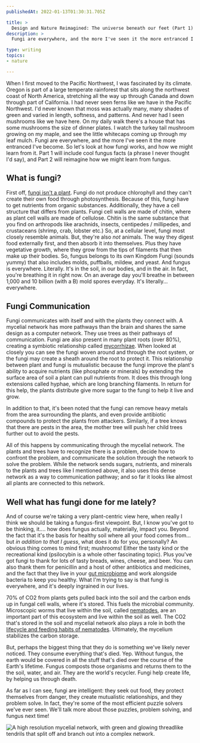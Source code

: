 ```yaml
---
publishedAt: 2022-01-13T01:30:31.705Z

title: >
  Design and Nature Reimagined: The universe beneath our feet (Part 1)
description: >
  Fungi are everywhere, and the more I've seen it the more entranced I've become. So let's look at how fungi works, and how we might learn from it. Part 1 will include cool fungus facts (a phrase I never thought I'd say), and Part 2 will reimagine how we might learn from fungus.

type: writing
topics:
- nature

---
```


When I first moved to the Pacific Northwest, I was fascinated by its climate. Oregon is part of a large temperate rainforest that sits along the northwest coast of North America, stretching all the way up through Canada and down through part of California. I had never seen ferns like we have in the Pacific Northwest. I'd never known that moss was actually many, many shades of green and varied in length, softness, and patterns. And never had I seen mushrooms like we have here. On my daily walk there's a house that has some mushrooms the size of dinner plates. I watch the turkey tail mushroom growing on my maple, and see the little whitecaps coming up through my leaf mulch. Fungi are everywhere, and the more I've seen it the more entranced I've become. So let's look at how fungi works, and how we might learn from it. Part 1 will include cool fungus facts (a phrase I never thought I'd say), and Part 2 will reimagine how we might learn from fungus.

## What is fungi?

First off, [fungi isn't a plant](https://asm.org/Articles/2021/January/Three-Reasons-Fungi-Are-Not-Plants). Fungi do not produce chlorophyll and they can't create their own food through photosynthesis. Because of this, fungi have to get nutrients from organic substances. Additionally, they have a cell structure that differs from plants. Fungi cell walls are made of chitin, where as plant cell walls are made of cellulose. Chitin is the same substance that you find on arthropods like arachnids, insects, centipedes / millipedes, and crustaceans (shrimp, crab, lobster etc.) So, at a cellular level, fungi most closely resemble animals. But, they're also _not_ animals. The way they digest food externally first, and then absorb it into themselves. Plus they have vegetative growth, where they grow from the tips of filaments that then make up their bodies. So, fungus belongs to its own Kingdom Fungi (sounds yummy) that also includes molds, puffballs, mildew, and yeast. And fungus is everywhere. Literally. It's in the soil, in our bodies, and in the air. In fact, you're breathing it in right now. On an average day you'll breathe in between 1,000 and 10 billion (with a B) mold spores everyday. It's literally... everywhere.

## Fungi Communication

Fungi communicates with itself and with the plants they connect with. A mycelial network has more pathways than the brain and shares the same design as a computer network. They use trees as their pathways of communication. Fungi are also present in many plant roots (over 80%), creating a symbiotic relationship called [mycorrhizae](https://bio.libretexts.org/Bookshelves/Introductory_and_General_Biology/Book%3A_General_Biology_(Boundless)/31%3A_Soil_and_Plant_Nutrition/31.3%3A__Nutritional_Adaptations_of_Plants/31.3B%3A_Mycorrhizae%3A_The_Symbiotic_Relationship_between_Fungi_and_Roots). When looked at closely you can see the fungi woven around and through the root system, or the fungi may create a sheath around the root to protect it. This relationship between plant and fungi is mutualistic because the fungi improve the plant's ability to acquire nutrients (like phosphate or minerals) by extending the surface area of soil a plant can pull nutrients from. It does this through long extensions called hyphae, which are long branching filaments. In return for this help, the plants distribute give more sugar to the fungi to help it live and grow.

In addition to that, it's been noted that the fungi can remove heavy metals from the area surrounding the plants, and even provide antibiotic compounds to protect the plants from attackers. Similarly, if a tree knows that there are pests in the area, the mother tree will push her child trees further out to avoid the pests.

All of this happens by communicating through the mycelial network. The plants and trees have to recognize there is a problem, decide how to confront the problem, and communicate the solution through the network to solve the problem. While the network sends sugars, nutrients, and minerals to the plants and trees like I mentioned above, it also uses this dense network as a way to communication pathway; and so far it looks like almost all plants are connected to this network.

## Well what has fungi done for me lately?

And of course we're taking a very plant-centric view here, when really I think we should be taking a fungus-first viewpoint. But, I know you've got to be thinking, it.... how does fungus actually, materially, impact you. Beyond the fact that it's the basis for healthy soil where all your food comes from... but _in addition to that I guess_, what does it do for you, personally? An obvious thing comes to mind first; mushrooms! Either the tasty kind or the recreational kind (psilocybin is a whole other fascinating topic). Plus you've got fungi to thank for lots of tasty breads, wines, cheese, and beer. You can also thank them for penicillin and a host of other antibiotics and medicines, and the fact that they live in your [gut microbiome](https://www.nature.com/articles/s41467-020-16431-1) and work alongside bacteria to keep you healthy. What I'm trying to say is that fungi is everywhere, and it's deeply ingrained in our lives.

70% of CO2 from plants gets pulled back into the soil and the carbon ends up in fungal cell walls, where it's stored. This fuels the microbial community. Microscopic worms that live within the soil, called [nematodes](https://www.nrcs.usda.gov/wps/portal/nrcs/detailfull/soils/health/biology/?cid=nrcs142p2_053866), are an important part of this ecosystem and live within the soil as well. The CO2 that's stored in the soil and mycelial network also plays a role in both the [lifecycle and feeding habits of nematodes](https://www.cambridge.org/core/services/aop-cambridge-core/content/view/E47CD261BBEEF50E1C4337C005BFED07/S0031182019001422a.pdf/role_of_carbon_dioxide_in_nematode_behavior_and_physiology.pdf). Ultimately, the mycelium stabilizes the carbon storage.

But, perhaps the biggest thing that they do is something we've likely never noticed. They consume everything that's died. Yep. Without fungus, the earth would be covered in all the stuff that's died over the course of the Earth's lifetime. Fungus composts those organisms and returns them to the the soil, water, and air. They are the world's recycler. Fungi help create life, by helping us through death.

As far as I can see, fungi are intelligent: they seek out food, they protect themselves from danger, they create mutualistic relationships, and they problem solve. In fact, they're some of the most efficient puzzle solvers we've ever seen. We'll talk more about those puzzles, problem solving, and fungus next time!

![A high resolution mycelial network, with green and glowing threadlike tendrils that split off and branch out into a complex network.](https://cdn.sanity.io/images/xq50spjj/production/1174bef733fa47e6982f61e00aea1b21c66919de-1390x778.jpg)